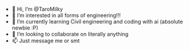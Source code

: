 - 👋 Hi, I’m @TaroMilky
- 👀 I’m interested in all forms of engineering!!!
- 🌱 I’m currently learning Civil engineering and coding with ai (absolute newbie :P)
- 💞️ I’m looking to collaborate on literally anything
- 📫 Just message me or smt

<!---
TaroMilky/TaroMilky is a ✨ special ✨ repository because its `README.md` (this file) appears on your GitHub profile.
You can click the Preview link to take a look at your changes.
--->
